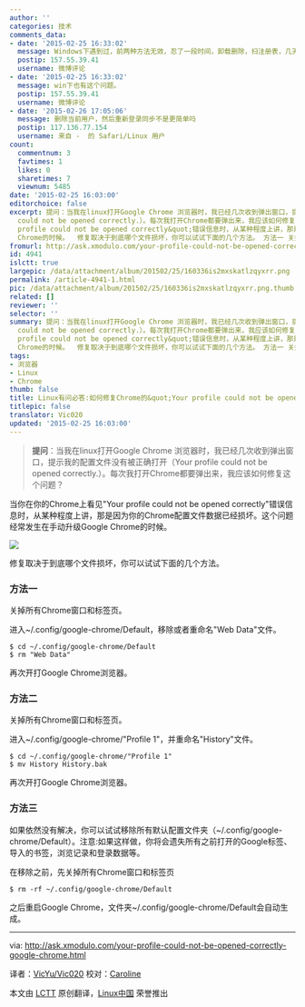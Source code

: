 ```yaml
---
author: ''
categories: 技术
comments_data:
- date: '2015-02-25 16:33:02'
  message: Windows下遇到过，前两种方法无效，忍了一段时间，卸载删除，扫注册表，几天后再安装，好了。
  postip: 157.55.39.41
  username: 微博评论
- date: '2015-02-25 16:33:02'
  message: win下也有这个问题。
  postip: 157.55.39.41
  username: 微博评论
- date: '2015-02-26 17:05:06'
  message: 删除当前用户，然后重新登录同步不是更简单吗
  postip: 117.136.77.154
  username: 来自 -  的 Safari/Linux 用户
count:
  commentnum: 3
  favtimes: 1
  likes: 0
  sharetimes: 7
  viewnum: 5485
date: '2015-02-25 16:03:00'
editorchoice: false
excerpt: 提问：当我在linux打开Google Chrome 浏览器时，我已经几次收到弹出窗口，提示我的配置文件没有被正确打开（Your profile
  could not be opened correctly.）。每次我打开Chrome都要弹出来，我应该如何修复这个问题？  当你在你的Chrome上看见&quot;Your
  profile could not be opened correctly&quot;错误信息时，从某种程度上讲，那是因为你的Chrome配置文件数据已经损坏。这个问题经常发生在手动升级Google
  Chrome的时候。  修复取决于到底哪个文件损坏，你可以试试下面的几个方法。 方法一 关掉所有Chrome窗口和标签页。 进入~/.config/google-chr
fromurl: http://ask.xmodulo.com/your-profile-could-not-be-opened-correctly-google-chrome.html
id: 4941
islctt: true
largepic: /data/attachment/album/201502/25/160336is2mxskatlzqyxrr.png
permalink: /article-4941-1.html
pic: /data/attachment/album/201502/25/160336is2mxskatlzqyxrr.png.thumb.jpg
related: []
reviewer: ''
selector: ''
summary: 提问：当我在linux打开Google Chrome 浏览器时，我已经几次收到弹出窗口，提示我的配置文件没有被正确打开（Your profile
  could not be opened correctly.）。每次我打开Chrome都要弹出来，我应该如何修复这个问题？  当你在你的Chrome上看见&quot;Your
  profile could not be opened correctly&quot;错误信息时，从某种程度上讲，那是因为你的Chrome配置文件数据已经损坏。这个问题经常发生在手动升级Google
  Chrome的时候。  修复取决于到底哪个文件损坏，你可以试试下面的几个方法。 方法一 关掉所有Chrome窗口和标签页。 进入~/.config/google-chr
tags:
- 浏览器
- Linux
- Chrome
thumb: false
title: Linux有问必答:如何修复Chrome的&quot;Your profile could not be opened correctly&quot;
titlepic: false
translator: Vic020
updated: '2015-02-25 16:03:00'
---
```



> 
> **提问**：当我在linux打开Google Chrome 浏览器时，我已经几次收到弹出窗口，提示我的配置文件没有被正确打开（Your profile could not be opened correctly.）。每次我打开Chrome都要弹出来，我应该如何修复这个问题？
> 
> 
> 


当你在你的Chrome上看见"Your profile could not be opened correctly"错误信息时，从某种程度上讲，那是因为你的Chrome配置文件数据已经损坏。这个问题经常发生在手动升级Google Chrome的时候。


[![](https://camo.githubusercontent.com/c85db7fb0bdff14c0e89b0dbab0a4f9a3ca14dda/68747470733a2f2f6661726d382e737461746963666c69636b722e636f6d2f373432382f31363233383530323733375f323762646461363638355f6f2e706e67)](https://camo.githubusercontent.com/c85db7fb0bdff14c0e89b0dbab0a4f9a3ca14dda/68747470733a2f2f6661726d382e737461746963666c69636b722e636f6d2f373432382f31363233383530323733375f323762646461363638355f6f2e706e67)


修复取决于到底哪个文件损坏，你可以试试下面的几个方法。


### 方法一


关掉所有Chrome窗口和标签页。


进入~/.config/google-chrome/Default，移除或者重命名"Web Data"文件。



```
$ cd ~/.config/google-chrome/Default
$ rm "Web Data" 

```

再次开打Google Chrome浏览器。


### 方法二


关掉所有Chrome窗口和标签页。


进入~/.config/google-chrome/"Profile 1"，并重命名"History"文件。



```
$ cd ~/.config/google-chrome/"Profile 1"
$ mv History History.bak 

```

再次开打Google Chrome浏览器。


### 方法三


如果依然没有解决，你可以试试移除所有默认配置文件夹（~/.config/google-chrome/Default）。注意:如果这样做，你将会遗失所有之前打开的Google标签、导入的书签，浏览记录和登录数据等。


在移除之前，先关掉所有Chrome窗口和标签页



```
$ rm -rf ~/.config/google-chrome/Default

```

之后重启Google Chrome，文件夹~/.config/google-chrome/Default会自动生成。




---


via: <http://ask.xmodulo.com/your-profile-could-not-be-opened-correctly-google-chrome.html>


译者：[VicYu/Vic020](http://vicyu.net/) 校对：[Caroline](https://github.com/carolinewuyan)


本文由 [LCTT](https://github.com/LCTT/TranslateProject) 原创翻译，[Linux中国](http://linux.cn/) 荣誉推出